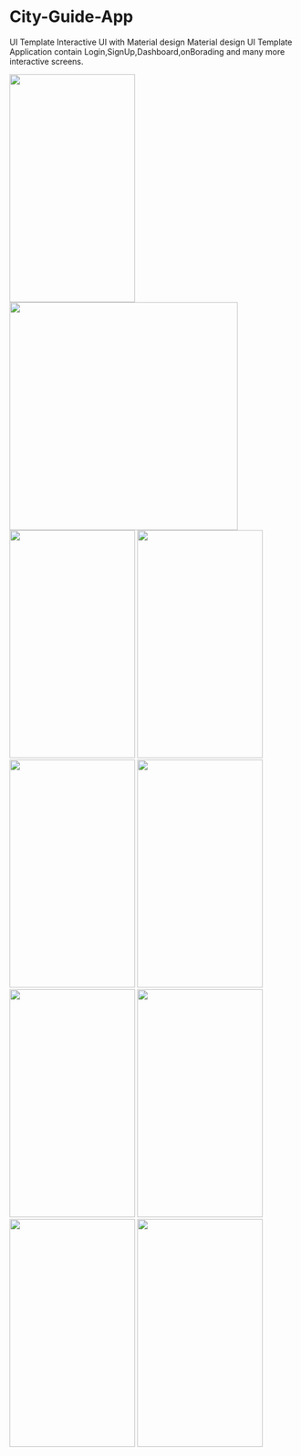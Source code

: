 # City-Guide-App
UI Template Interactive UI with Material design
Material design UI Template Application contain Login,SignUp,Dashboard,onBorading and many more interactive screens.

<p float="left">
<img src="https://user-images.githubusercontent.com/72120614/101859917-781c1d00-3b21-11eb-83d6-748b596f3069.png" width="220" height="400" />
 
<img src="https://user-images.githubusercontent.com/72120614/101859942-836f4880-3b21-11eb-809d-b62a8068136e.png" height="400" />

<img src="https://user-images.githubusercontent.com/72120614/101859958-8ec27400-3b21-11eb-9bdb-ed98625d0f45.png" width="220" height="400" />

<img src="https://user-images.githubusercontent.com/72120614/101859974-95e98200-3b21-11eb-9239-fba299f479ef.png" width="220" height="400" />


<img src="https://user-images.githubusercontent.com/72120614/101859986-9f72ea00-3b21-11eb-978b-ff9f4eaea50c.png" width="220" height="400" />
<img src="https://user-images.githubusercontent.com/72120614/101860126-f5e02880-3b21-11eb-97be-92cc5700a8d2.png" width="220" height="400" />
<img src="https://user-images.githubusercontent.com/72120614/101860176-1314f700-3b22-11eb-824e-57b99104bcbd.png" width="220" height="400" />
<img src="https://user-images.githubusercontent.com/72120614/101860184-17411480-3b22-11eb-9fec-1d28997cba80.png" width="220" height="400" />

<img src="https://user-images.githubusercontent.com/72120614/101860190-1ad49b80-3b22-11eb-9b70-bf8f3ad010f6.png" width="220" height="400" />
<img src="https://user-images.githubusercontent.com/72120614/101860198-1f00b900-3b22-11eb-9e14-3b1b316b8c0d.png" width="220" height="400" />


</p>

